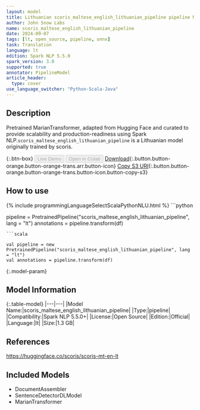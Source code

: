 ```yaml
---
layout: model
title: Lithuanian scoris_maltese_english_lithuanian_pipeline pipeline MarianTransformer from scoris
author: John Snow Labs
name: scoris_maltese_english_lithuanian_pipeline
date: 2024-09-07
tags: [lt, open_source, pipeline, onnx]
task: Translation
language: lt
edition: Spark NLP 5.5.0
spark_version: 3.0
supported: true
annotator: PipelineModel
article_header:
  type: cover
use_language_switcher: "Python-Scala-Java"
---
```


## Description

Pretrained MarianTransformer, adapted from Hugging Face and curated to provide scalability and production-readiness using Spark NLP.`scoris_maltese_english_lithuanian_pipeline` is a Lithuanian model originally trained by scoris.

{:.btn-box}
<button class="button button-orange" disabled>Live Demo</button>
<button class="button button-orange" disabled>Open in Colab</button>
[Download](https://s3.amazonaws.com/auxdata.johnsnowlabs.com/public/models/scoris_maltese_english_lithuanian_pipeline_lt_5.5.0_3.0_1725740487142.zip){:.button.button-orange.button-orange-trans.arr.button-icon}
[Copy S3 URI](s3://auxdata.johnsnowlabs.com/public/models/scoris_maltese_english_lithuanian_pipeline_lt_5.5.0_3.0_1725740487142.zip){:.button.button-orange.button-orange-trans.button-icon.button-copy-s3}

## How to use



<div class="tabs-box" markdown="1">
{% include programmingLanguageSelectScalaPythonNLU.html %}
```python

pipeline = PretrainedPipeline("scoris_maltese_english_lithuanian_pipeline", lang = "lt")
annotations =  pipeline.transform(df)   

```
```scala

val pipeline = new PretrainedPipeline("scoris_maltese_english_lithuanian_pipeline", lang = "lt")
val annotations = pipeline.transform(df)

```
</div>

{:.model-param}
## Model Information

{:.table-model}
|---|---|
|Model Name:|scoris_maltese_english_lithuanian_pipeline|
|Type:|pipeline|
|Compatibility:|Spark NLP 5.5.0+|
|License:|Open Source|
|Edition:|Official|
|Language:|lt|
|Size:|1.3 GB|

## References

https://huggingface.co/scoris/scoris-mt-en-lt

## Included Models

- DocumentAssembler
- SentenceDetectorDLModel
- MarianTransformer
